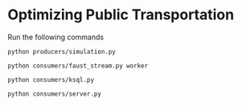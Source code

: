 # Optimizing Public Transportation

Run the following commands

```
python producers/simulation.py

python consumers/faust_stream.py worker

python consumers/ksql.py

python consumers/server.py

```